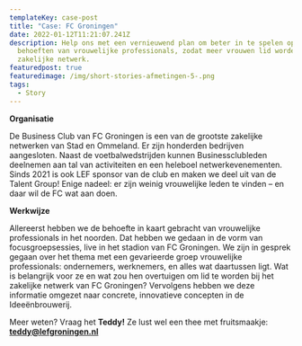 ```yaml
---
templateKey: case-post
title: "Case: FC Groningen"
date: 2022-01-12T11:21:07.241Z
description: Help ons met een vernieuwend plan om beter in te spelen op de
  behoeften van vrouwelijke professionals, zodat meer vrouwen lid worden van ons
  zakelijke netwerk.
featuredpost: true
featuredimage: /img/short-stories-afmetingen-5-.png
tags:
  - Story
---
```

**Organisatie** 

De Business Club van FC Groningen is een van de grootste zakelijke netwerken van Stad en Ommeland. Er zijn honderden bedrijven aangesloten. Naast de voetbalwedstrijden kunnen Businessclubleden deelnemen aan tal van activiteiten en een heleboel netwerkevenementen. Sinds 2021 is ook LEF sponsor van de club en maken we deel uit van de Talent Group! Enige nadeel: er zijn weinig vrouwelijke leden te vinden – en daar wil de FC wat aan doen.

**Werkwijze**

Allereerst hebben we de behoefte in kaart gebracht van vrouwelijke professionals in het noorden. Dat hebben we gedaan in de vorm van  focusgroepsessies, live in het stadion van FC Groningen. We zijn in gesprek gegaan over het thema met een gevarieerde groep vrouwelijke professionals: ondernemers, werknemers, en alles wat daartussen ligt. Wat is belangrijk voor ze en wat zou hen overtuigen om lid te worden bij het zakelijke netwerk van FC Groningen? Vervolgens hebben we deze informatie omgezet naar concrete, innovatieve concepten in de Ideeënbrouwerij.

Meer weten? Vraag het **Teddy!** Ze lust wel een thee met fruitsmaakje: **teddy@lefgroningen.nl**